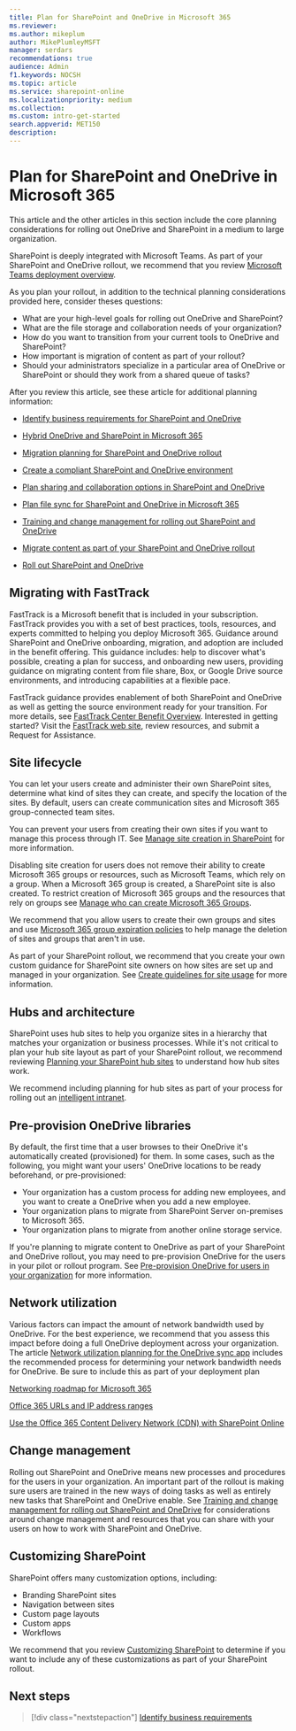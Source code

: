 ```yaml
---
title: Plan for SharePoint and OneDrive in Microsoft 365
ms.reviewer: 
ms.author: mikeplum
author: MikePlumleyMSFT
manager: serdars
recommendations: true
audience: Admin
f1.keywords: NOCSH
ms.topic: article
ms.service: sharepoint-online
ms.localizationpriority: medium
ms.collection:  
ms.custom: intro-get-started
search.appverid: MET150
description: 
---
```


# Plan for SharePoint and OneDrive in Microsoft 365

This article and the other articles in this section include the core planning considerations for rolling out OneDrive and SharePoint in a medium to large organization.

SharePoint is deeply integrated with Microsoft Teams. As part of your SharePoint and OneDrive rollout, we recommend that you review [Microsoft Teams deployment overview](/microsoftteams/deploy-overview).

As you plan your rollout, in addition to the technical planning considerations provided here, consider theses questions:

- What are your high-level goals for rolling out OneDrive and SharePoint?
- What are the file storage and collaboration needs of your organization?
- How do you want to transition from your current tools to OneDrive and SharePoint?
- How important is migration of content as part of your rollout?
- Should your administrators specialize in a particular area of OneDrive or SharePoint or should they work from a shared queue of tasks?

After you review this article, see these article for additional planning information:

- [Identify business requirements for SharePoint and OneDrive](business-requirements.md)

- [Hybrid OneDrive and SharePoint in Microsoft 365](hybrid.md)

- [Migration planning for SharePoint and OneDrive rollout](plan-rollout-migration.md)

- [Create a compliant SharePoint and OneDrive environment](compliant-environment.md)

- [Plan sharing and collaboration options in SharePoint and OneDrive](collaboration-options.md)

- [Plan file sync for SharePoint and OneDrive in Microsoft 365](plan-file-sync.md)

- [Training and change management for rolling out SharePoint and OneDrive](training-change-management.md)

- [Migrate content as part of your SharePoint and OneDrive rollout](rollout-migration.md)

- [Roll out SharePoint and OneDrive](roll-out-sharepoint-onedrive.md)

## Migrating with FastTrack

FastTrack is a Microsoft benefit that is included in your subscription. FastTrack provides you with a set of best practices, tools, resources, and experts committed to helping you deploy Microsoft 365. Guidance around SharePoint and OneDrive onboarding, migration, and adoption are included in the benefit offering. This guidance includes: help to discover what's possible, creating a plan for success, and onboarding new users, providing guidance on migrating content from file share, Box, or Google Drive source environments, and introducing capabilities at a flexible pace. 

FastTrack guidance provides enablement of both SharePoint and OneDrive as well as getting the source environment ready for your transition. For more details, see [FastTrack Center Benefit Overview](/fasttrack/data-migration/). Interested in getting started? Visit the [FastTrack web site](https://www.microsoft.com/fasttrack/), review resources, and submit a Request for Assistance.

## Site lifecycle

You can let your users create and administer their own SharePoint sites, determine what kind of sites they can create, and specify the location of the sites. By default, users can create communication sites and Microsoft 365 group-connected team sites.

You can prevent your users from creating their own sites if you want to manage this process through IT. See [Manage site creation in SharePoint](manage-site-creation.md) for more information.

Disabling site creation for users does not remove their ability to create Microsoft 365 groups or resources, such as Microsoft Teams, which rely on a group. When a Microsoft 365 group is created, a SharePoint site is also created. To restrict creation of Microsoft 365 groups and the resources that rely on groups see [Manage who can create Microsoft 365 Groups](/microsoft-365/solutions/manage-creation-of-groups).

We recommend that you allow users to create their own groups and sites and use [Microsoft 365 group expiration policies](/microsoft-365/solutions/microsoft-365-groups-expiration-policy) to help manage the deletion of sites and groups that aren't in use.

As part of your SharePoint rollout, we recommend that you create your own custom guidance for SharePoint site owners on how sites are set up and managed in your organization. See [Create guidelines for site usage](sites-usage-guidelines.md) for more information.

## Hubs and architecture

SharePoint uses hub sites to help you organize sites in a hierarchy that matches your organization or business processes. While it's not critical to plan your hub site layout as part of your SharePoint rollout, we recommend reviewing [Planning your SharePoint hub sites](planning-hub-sites.md) to understand how hub sites work.

We recommend including planning for hub sites as part of your process for rolling out an [intelligent intranet](/sharepoint/intelligent-internet-overview).

## Pre-provision OneDrive libraries

By default, the first time that a user browses to their OneDrive it's automatically created (provisioned) for them. In some cases, such as the following, you might want your users' OneDrive locations to be ready beforehand, or pre-provisioned:

- Your organization has a custom process for adding new employees, and you want to create a OneDrive when you add a new employee.
- Your organization plans to migrate from SharePoint Server on-premises to Microsoft 365.
- Your organization plans to migrate from another online storage service.

If you're planning to migrate content to OneDrive as part of your SharePoint and OneDrive rollout, you may need to pre-provision OneDrive for the users in your pilot or rollout program. See [Pre-provision OneDrive for users in your organization](pre-provision-accounts.md) for more information.

## Network utilization

Various factors can impact the amount of network bandwidth used by OneDrive. For the best experience, we recommend that you assess this impact before doing a full OneDrive deployment across your organization. The article [Network utilization planning for the OneDrive sync app](network-utilization-planning.md) includes the recommended process for determining your network bandwidth needs for OneDrive. Be sure to include this as part of your deployment plan

[Networking roadmap for Microsoft 365](/microsoft-365/enterprise/networking-roadmap-microsoft-365)

[Office 365 URLs and IP address ranges](/enterprise/urls-and-ip-address-ranges)

[Use the Office 365 Content Delivery Network (CDN) with SharePoint Online](/microsoft-365/enterprise/use-microsoft-365-cdn-with-spo)

## Change management

Rolling out SharePoint and OneDrive means new processes and procedures for the users in your organization. An important part of the rollout is making sure users are trained in the new ways of doing tasks as well as entirely new tasks that SharePoint and OneDrive enable. See [Training and change management for rolling out SharePoint and OneDrive](training-change-management.md) for considerations around change management and resources that you can share with your users on how to work with SharePoint and OneDrive.

## Customizing SharePoint

SharePoint offers many customization options, including:
- Branding SharePoint sites
- Navigation between sites
- Custom page layouts
- Custom apps
- Workflows

We recommend that you review [Customizing SharePoint](/sharepoint/extend-and-develop) to determine if you want to include any of these customizations as part of your SharePoint rollout.

## Next steps

> [!div class="nextstepaction"]
> [Identify business requirements](business-requirements.md)
